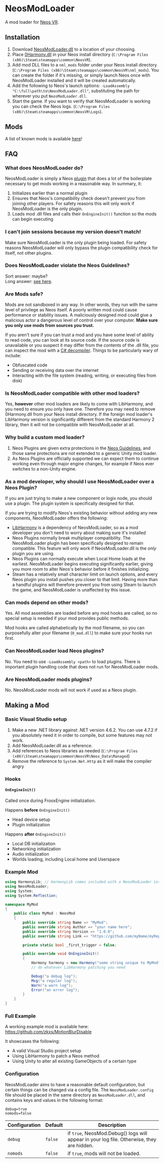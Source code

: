 # NeosModLoader

A mod loader for [Neos VR](https://neos.com/).

## Installation
1. Download [NeosModLoader.dll](https://github.com/zkxs/NeosModLoader/releases/latest/download/NeosModLoader.dll) to a location of your choosing.
2. Place [0Harmony.dll](https://github.com/zkxs/NeosModLoader/releases/download/1.0.0.0/0Harmony.dll) in your Neos install directory (`C:\Program Files (x86)\Steam\steamapps\common\NeosVR`).
3. Add mod DLL files to a `nml_mods` folder under your Neos install directory (`C:\Program Files (x86)\Steam\steamapps\common\NeosVR\nml_mods`). You can create the folder if it's missing, or simply launch Neos once with NeosModLoader installed and it will be created automatically.
4. Add the following to Neos's launch options: `-LoadAssembly "C:\full\path\to\NeosModLoader.dll"`, substituting the path for wherever you put `NeosModLoader.dll`.
5. Start the game. If you want to verify that NeosModLoader is working you can check the Neos logs. (`C:\Program Files (x86)\Steam\steamapps\common\NeosVR\Logs`).

## Mods
A list of known mods is available [here](https://github.com/zkxs/neos-mod-list/blob/master/README.md)!

## FAQ
### What does NeosModLoader do?
NeosModLoader is simply a Neos [plugin](https://wiki.neos.com/Plugins) that does a lot of the boilerplate necessary to get mods working in a reasonable way. In summary, it:
1. Initializes earlier than a normal plugin
2. Ensures that Neos's compatibility check doesn't prevent you from joining other players. For safety reasons this will only work if NeosModLoader is the only plugin.
3. Loads mod .dll files and calls their `OnEngineInit()` function so the mods can begin executing

### I can't join sessions because my version doesn't match!
Make sure NeosModLoader is the only plugin being loaded. For safety reasons NeosModLoader will only bypass the plugin compatibility check for itself, not other plugins.

### Does NeosModLoader violate the Neos Guidelines?
Sort answer: maybe?  
Long answer: [see here](doc/neos_guidelines.md).

### Are Mods safe? 
Mods are not sandboxed in any way. In other words, they run with the same level of privilege as Neos itself. A poorly written mod could cause performance or stability issues. A maliciously designed mod could give a malicious actor a dangerous level of control over your computer. **Make sure you only use mods from sources you trust.**

If you aren't sure if you can trust a mod and you have some level of ability to read code, you can look at its source code. If the source code is unavailable or you suspect it may differ from the contents of the .dll file, you can inspect the mod with a [C# decompiler](https://www.google.com/search?q=c%23+decompiler). Things to be particularly wary of include:
- Obfuscated code
- Sending or receiving data over the internet
- Interacting with the file system (reading, writing, or executing files from disk)

### Is NeosModLoader compatible with other mod loaders?
Yes, **however** other mod loaders are likely to come with LibHarmony, and you need to ensure you only have one. Therefore you may need to remove 0Harmony.dll from your Neos install directory. If the foreign mod loader's LibHarmony version is significantly different from the standard Harmony 2 library, then it will not be compatible with NeosModLoader at all.

### Why build a custom mod loader?
1. Neos Plugins are given extra protections in the [Neos Guidelines](https://docs.google.com/document/d/1mqdbIvbj1b2LeFhNzfAASeTpRZk6vmbXISYLdTXTVR4/edit), and those same protections are not extended to a generic Unity mod loader.
2. As Neos Plugins are officially supported we can expect them to continue working even through major engine changes, for example if Neos ever switches to a non-Unity engine.

### As a mod developer, why should I use NeosModLoader over a Neos Plugin?
If you are just trying to make a new component or logix node, you should use a plugin. The plugin system is specifically designed for that.

If you are trying to modify Neos's existing behavior without adding any new components, NeosModLoader offers the following:
- [LibHarmony](https://github.com/pardeike/Harmony) is a dependency of NeosModLoader, so as a mod developer you don't need to worry about making sure it's installed
- Neos Plugins normally break multiplayer compatibility. The NeosModLoader plugin has been specifically designed to remain compatible. This feature will only work if NeosModLoader.dll is the *only* plugin you are using.
- Neos Plugins can normally execute when Local Home loads at the earliest. NeosModLoader begins executing significantly earlier, giving you more room to alter Neos's behavior before it finishes initializing.
- Steam has a relatively small character limit on launch options, and every Neos plugin you install pushes you closer to that limit. Having more than a handful plugins will therefore prevent you from using Steam to launch the game, and NeosModLoader is unaffected by this issue.

### Can mods depend on other mods?
Yes. All mod assemblies are loaded before any mod hooks are called, so no special setup is needed if your mod provides public methods.

Mod hooks are called alphabetically by the mod filename, so you can purposefully alter your filename (`0_mod.dll`) to make sure your hooks run first.

### Can NeosModLoader load Neos plugins?
No. You need to use `-LoadAssembly <path>` to load plugins. There is important plugin handling code that does not run for NeosModLoader mods.

### Are NeosModLoader mods plugins?
No. NeosModLoader mods will not work if used as a Neos plugin.

## Making a Mod

### Basic Visual Studio setup
1. Make a new .NET library against .NET version 4.6.2. You can use 4.7.2 if you absolutely need it in order to compile, but some features may not work.
2. Add NeosModLoader.dll as a reference.
3. Add references to Neos libraries as needed (`C:\Program Files (x86)\Steam\steamapps\common\NeosVR\Neos_Data\Managed`)
4. Remove the reference to `System.Net.Http` as it will make the compiler angry

### Hooks
#### `OnEngineInit()`
Called once during FrooxEngine initialization.

Happens **before** `OnEngineInit()`
- Head device setup
- Plugin initialization

Happens **after** `OnEngineInit()`
- Local DB initialization
- Networking initialization
- Audio initialization
- Worlds loading, including Local home and Userspace

### Example Mod

```csharp
using HarmonyLib; // HarmonyLib comes included with a NeosModLoader install
using NeosModLoader;
using System;
using System.Reflection;

namespace MyMod
{
    public class MyMod : NeosMod
    {
        public override string Name => "MyMod";
        public override string Author => "your name here";
        public override string Version => "1.0.0";
        public override string Link => "https://github.com/myName/myRepo"; // this line is optional and can be omitted

        private static bool _first_trigger = false;

        public override void OnEngineInit()
        {
            Harmony harmony = new Harmony("some string unique to MyMod");
            // do whatever LibHarmony patching you need

            Debug("a debug log");
            Msg("a regular log");
            Warn("a warn log");
            Error("an error log");
        }
    }
}
```

### Full Example
A working example mod is available here: https://github.com/zkxs/MotionBlurDisable

It showcases the following:
- A valid Visual Studio project setup
- Using LibHarmony to patch a Neos method
- Using Unity to alter all existing GameObjects of a certain type

### Configuration
NeosModLoader aims to have a reasonable default configuration, but certain things can be changed via a config file.
The `NeosModLoader.config` file should be placed in the same directory as `NeosModLoader.dll`, and contains keys and values in the following format:
```
debug=true
nomods=false
```

| Configuration | Default | Description |
| --- | --- | --- |
| `debug` | `false` | if `true`, NeosMod.Debug() logs will appear in your log file. Otherwise, they are hidden. |
| `nomods` | `false` | if `true`, mods will not be loaded. |
